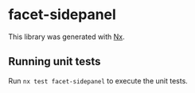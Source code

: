 # facet-sidepanel

This library was generated with [Nx](https://nx.dev).

## Running unit tests

Run `nx test facet-sidepanel` to execute the unit tests.
